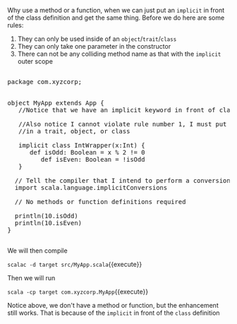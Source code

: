 Why use a method or a function, when we can just put an `implicit` in front of the class definition and get the same thing. Before we do here are some rules:

1. They can only be used inside of an `object`/`trait`/`class`
2. They can only take one parameter in the constructor
3. There can not be any colliding method name as that with the `implicit` outer scope

<pre class="file" data-filename="src/MyApp.scala" data-target="replace">

package com.xyzcorp;


object MyApp extends App {
   //Notice that we have an implicit keyword in front of class

   //Also notice I cannot violate rule number 1, I must put it
   //in a trait, object, or class

   implicit class IntWrapper(x:Int) {
      def isOdd: Boolean = x % 2 != 0
         def isEven: Boolean = !isOdd
   }

  // Tell the compiler that I intend to perform a conversion
  import scala.language.implicitConversions
 
  // No methods or function definitions required 
  
  println(10.isOdd)
  println(10.isEven)
}

</pre>

We will then compile

`scalac -d target src/MyApp.scala`{{execute}}

Then we will run

`scala -cp target com.xyzcorp.MyApp`{{execute}}

Notice above, we don't have a method or function, but the enhancement still works. That is because of the `implicit` in front of the `class` definition
